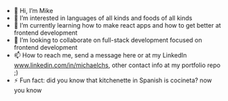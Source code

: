 - 👋 Hi, I’m Mike
- 👀 I’m interested in languages of all kinds and foods of all kinds
- 🌱 I’m currently learning how to make react apps and how to get better at frontend development  
- 💞️ I’m looking to collaborate on full-stack development focused on frontend development
- 📫 How to reach me, send a message here or at my LinkedIn www.linkedin.com/in/michaelchs, other contact info at my portfolio repo ;)
- ⚡ Fun fact: did you know that kitchenette in Spanish is cocineta? now you know

<!---
MagikMaik/MagikMaik is a ✨ special ✨ repository because its `README.md` (this file) appears on your GitHub profile.
You can click the Preview link to take a look at your changes.
--->
